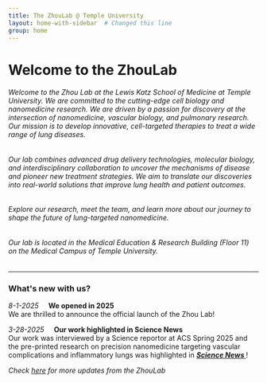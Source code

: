 ```yaml
---
title: The ZhouLab @ Temple University
layout: home-with-sidebar  # Changed this line
group: home
---
```


# Welcome to the ZhouLab
###### Welcome to the Zhou Lab at the Lewis Katz School of Medicine at Temple University.  We are committed to the cutting-edge cell biology and nanomedicine research. We are driven by a passion for discovery at the intersection of nanomedicine, vascular biology, and pulmonary research. Our mission is to develop innovative, cell-targeted therapies to treat a wide range of lung diseases.


###### Our lab combines advanced drug delivery technologies, molecular biology, and interdisciplinary collaboration to uncover the mechanisms of disease and pioneer new treatment strategies. We aim to translate our discoveries into real-world solutions that improve lung health and patient outcomes.


###### Explore our research, meet the team, and learn more about our journey to shape the future of lung-targeted nanomedicine.


###### Our lab is located in the Medical Education & Research Building (Floor 11) on the Medical Campus of Temple University.

---

### What's new with us?
_8-1-2025_ &nbsp; &nbsp; **We opened in 2025** <br>
We are thrilled to announce the official launch of the Zhou Lab! 

_3-28-2025_ &nbsp; &nbsp; **Our work highlighted in Science News** <br>
Our work was interviewed by a Science reportor at ACS Spring 2025 and the pre-printed research on precision nanomedicine targeting vascular complications and inflammatory lungs was highlighted in [<strong>*Science News* </strong>](https://www.science.org/content/article/new-nanoparticle-therapies-target-two-major-killers)! 




_Check [here](https://zhouzlab.github.io/news/) for more updates from the ZhouLab_
